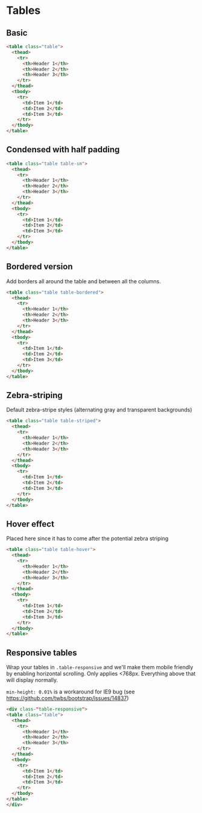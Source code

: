 # Tables

## Basic

```html
<table class="table">
  <thead>
    <tr>
      <th>Header 1</th>
      <th>Header 2</th>
      <th>Header 3</th>
    </tr>
  </thead>
  <tbody>
    <tr>
      <td>Item 1</td>
      <td>Item 2</td>
      <td>Item 3</td>
    </tr>
  </tbody>
</table>
```

## Condensed with half padding

```html
<table class="table table-sm">
  <thead>
    <tr>
      <th>Header 1</th>
      <th>Header 2</th>
      <th>Header 3</th>
    </tr>
  </thead>
  <tbody>
    <tr>
      <td>Item 1</td>
      <td>Item 2</td>
      <td>Item 3</td>
    </tr>
  </tbody>
</table>
```

## Bordered version

Add borders all around the table and between all the columns.

```html
<table class="table table-bordered">
  <thead>
    <tr>
      <th>Header 1</th>
      <th>Header 2</th>
      <th>Header 3</th>
    </tr>
  </thead>
  <tbody>
    <tr>
      <td>Item 1</td>
      <td>Item 2</td>
      <td>Item 3</td>
    </tr>
  </tbody>
</table>
```

## Zebra-striping

Default zebra-stripe styles (alternating gray and transparent backgrounds)

```html
<table class="table table-striped">
  <thead>
    <tr>
      <th>Header 1</th>
      <th>Header 2</th>
      <th>Header 3</th>
    </tr>
  </thead>
  <tbody>
    <tr>
      <td>Item 1</td>
      <td>Item 2</td>
      <td>Item 3</td>
    </tr>
  </tbody>
</table>
```

## Hover effect

Placed here since it has to come after the potential zebra striping

```html
<table class="table table-hover">
  <thead>
    <tr>
      <th>Header 1</th>
      <th>Header 2</th>
      <th>Header 3</th>
    </tr>
  </thead>
  <tbody>
    <tr>
      <td>Item 1</td>
      <td>Item 2</td>
      <td>Item 3</td>
    </tr>
  </tbody>
</table>
```

## Responsive tables

Wrap your tables in `.table-responsive` and we'll make them mobile friendly
by enabling horizontal scrolling. Only applies <768px. Everything above that
will display normally.

`min-height: 0.01%` is a workaround for IE9 bug (see https://github.com/twbs/bootstrap/issues/14837)

```html
<div class-"table-responsive">
<table class="table">
  <thead>
    <tr>
      <th>Header 1</th>
      <th>Header 2</th>
      <th>Header 3</th>
    </tr>
  </thead>
  <tbody>
    <tr>
      <td>Item 1</td>
      <td>Item 2</td>
      <td>Item 3</td>
    </tr>
  </tbody>
</table>
</div>
```
